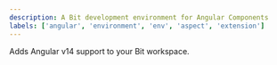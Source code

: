 ```yaml
---
description: A Bit development environment for Angular Components
labels: ['angular', 'environment', 'env', 'aspect', 'extension']
---
```


Adds Angular v14 support to your Bit workspace.
